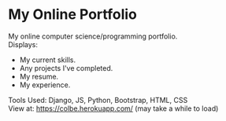 # My Online Portfolio
My online computer science/programming portfolio.  
Displays:
- My current skills.
- Any projects I've completed.
- My resume.
- My experience.  

Tools Used: Django, JS, Python, Bootstrap, HTML, CSS  
View at: https://colbe.herokuapp.com/ (may take a while to load)